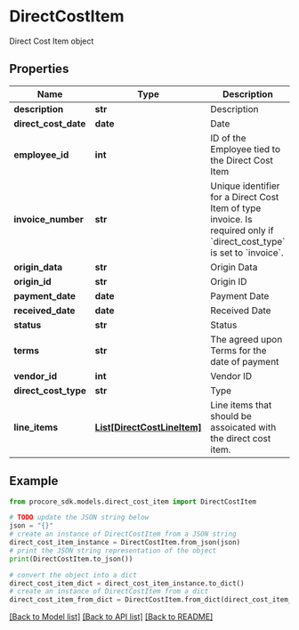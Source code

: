 # DirectCostItem

Direct Cost Item object

## Properties

Name | Type | Description | Notes
------------ | ------------- | ------------- | -------------
**description** | **str** | Description | [optional] 
**direct_cost_date** | **date** | Date | [optional] 
**employee_id** | **int** | ID of the Employee tied to the Direct Cost Item | [optional] 
**invoice_number** | **str** | Unique identifier for a Direct Cost Item of type invoice. Is required only if &#x60;direct_cost_type&#x60; is set to &#x60;invoice&#x60;. | 
**origin_data** | **str** | Origin Data | [optional] 
**origin_id** | **str** | Origin ID | [optional] 
**payment_date** | **date** | Payment Date | [optional] 
**received_date** | **date** | Received Date | [optional] 
**status** | **str** | Status | [optional] 
**terms** | **str** | The agreed upon Terms for the date of payment | [optional] 
**vendor_id** | **int** | Vendor ID | 
**direct_cost_type** | **str** | Type | 
**line_items** | [**List[DirectCostLineItem]**](DirectCostLineItem.md) | Line items that should be assoicated with the direct cost item. | [optional] 

## Example

```python
from procore_sdk.models.direct_cost_item import DirectCostItem

# TODO update the JSON string below
json = "{}"
# create an instance of DirectCostItem from a JSON string
direct_cost_item_instance = DirectCostItem.from_json(json)
# print the JSON string representation of the object
print(DirectCostItem.to_json())

# convert the object into a dict
direct_cost_item_dict = direct_cost_item_instance.to_dict()
# create an instance of DirectCostItem from a dict
direct_cost_item_from_dict = DirectCostItem.from_dict(direct_cost_item_dict)
```
[[Back to Model list]](../README.md#documentation-for-models) [[Back to API list]](../README.md#documentation-for-api-endpoints) [[Back to README]](../README.md)


